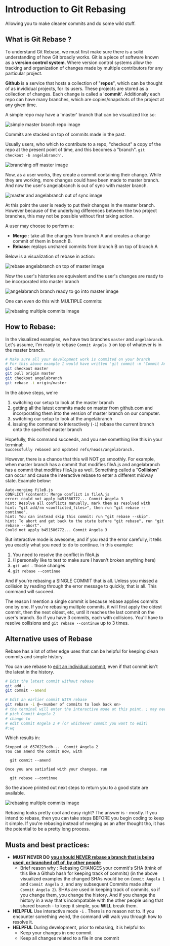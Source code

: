 # Introduction to Git Rebasing
Allowing you to make cleaner commits and do some wild stuff. 

## What is Git Rebase ? 
To understand Git Rebase, we must first make sure there is a solid understanding of how Git broadly works. Git is a piece of software known as a **version control system**. Where version control systems allow the tracking and organization of changes made by multiple contributors for any particular project.  

**Github** is a service that hosts a collection of "**repos**", which can be thought of as invididual projects, for its users. These projects are stored as a collection of changes. Each change is called a '**commit**'. Additionally each repo can have many branches, which are copies/snapshots of the project at any given time.

A simple repo may have a 'master' branch that can be visualized like so: 

![simple master branch repo image](img/rebase01.png)

Commits are stacked on top of commits made in the past.

Usually users, who which to contribute to a repo, "checkout" a copy of the repo at the present point of time, and this becomes a "branch". `git checkout -b angelabranch'`. 

![branching off master image](img/rebase02.png)

Now, as a user works, they create a commit containing their change. While they are working, more changes could have been made to master branch. And now the user's angelabranch is out of sync with master branch.

![master and angelabranch out of sync image](img/rebase03.png)

At this point the user is ready to put their changes in the master branch. However because of the underlying differences between the two project branches, this may not be possible without first taking action.

A user may choose to perform a: 
- **Merge** : take all the changes from branch A and creates a change commit of them in branch B.
- **Rebase**: replays unshared commits from branch B on top of branch A

Below is a visualization of rebase in action: 

![rebase angelabranch on top of master image](img/rebase04.png)

Now the user's histories are equivalent and the user's changes are ready to be incorporated into master branch

![angelabranch branch ready to go into master image](img/rebase05.png)

One can even do this with MULTIPLE commits: 

![rebasing multiple commits image](img/rebase06.png)

## How to Rebase: 
In the visualized examples, we have two branches `master` and `angelabranch`. Let's assume, I'm ready to rebase `Commit Angela 3` on top of whatever is in the master branch.
```bash
# Make sure all your development work is commited on your branch 
# For this above example I would have written 'git commit -m "Commit Angela 3"'
git checkout master
git pull origin master
git checkout angelabranch
git rebase -i origin/master
```

In the above steps, we're 
1. switching our setup to look at the master branch
2. getting all the latest commits made on master from github.com and incorporating them into the version of master branch on our computer.
3. switching our setup to look at the angelabranch
4. issuing the command to interactively (`-i`) rebase the current branch onto the specified master branch

Hopefully, this command succeeds, and you see something like this in your terminal:  
`Successfully rebased and updated refs/heads/angelabranch.`

However, there is a chance that this will NOT go smoothly. For example, when master branch has a commit that modifies fileA.js and angelabranch has a commit that modifies fileA.js as well. Something called a "**Collision**" can occur and cause the interactive rebase to enter a different midway state. Example below: 

```
Auto-merging fileB.js
CONFLICT (content): Merge conflict in fileA.js
error: could not apply b451586772... Commit Angela 3
hint: Resolve all conflicts manually, mark them as resolved with
hint: "git add/rm <conflicted_files>", then run "git rebase --continue".
hint: You can instead skip this commit: run "git rebase --skip".
hint: To abort and get back to the state before "git rebase", run "git rebase --abort".
Could not apply b451586772... Commit Angela 3
```

But interactive mode is awesome, and if you read the error carefully, it tells you exactly what you need to do to continue. In this example: 
1. You need to resolve the conflict in fileA.js
2. (I personally like to test to make sure I haven't broken anything here)
3. `git add .` those changes
4. `git rebase --continue`

And if you're rebasing a SINGLE COMMIT that is all. Unless you missed a collision by reading through the error message to quickly, that is all. This command will succeed.

The reason I mention a single commit is because rebase applies commits one by one. If you're rebasing multiple commits, it will first apply the oldest commit, then the next oldest, etc, until it reaches the last commit on the user's branch.  So if you have 3 commits, each with collisions. You'll have to resolve collisions and `git rebase --continue` up to 3 times. 

## Alternative uses of Rebase
Rebase has a lot of other edge uses that can be helpful for keeping clean commits and simple history.

You can use rebase to [edit an individual commit](https://stackoverflow.com/questions/1186535/how-do-i-modify-a-specific-commit), even if that commit isn't the latest in the history.
```bash
# Edit the latest commit without rebase 
git add .
git commit --amend 

# Edit an earlier commit WITH rebase
git rebase -i @~<number of commits to look back on>
# the terminal will enter the interactive mode at this point. ; may need to type 'i' to edit, then est, :wq to save and quit
# pick Commit Angela 2
# change to
# edit Commit Angela 2 # (or whichever commit you want to edit)
#:wq
```
Which results in: 
```
Stopped at 6576223edb...  Commit Angela 2
You can amend the commit now, with

  git commit --amend 

Once you are satisfied with your changes, run

  git rebase --continue
```
So the above printed out next steps to return you to a good state are available.

![rebasing multiple commits image](img/rebase07.png)

Rebasing looks pretty cool and easy right? The answer is - mostly. If you intend to rebase, then you can take steps BEFORE you begin coding to keep it simple. If you're rebasing instead of merging as an after thought tho, it has the potential to be a pretty long process.

## Musts and best practices: 
- **MUST NEVER DO** [**you should NEVER rebase a branch that is being used, or branched off of, by other people**](https://www.atlassian.com/git/tutorials/merging-vs-rebasing#the-golden-rule-of-rebasing)
  - Brief reason why : Rebasing CHANGES your commit's SHA (think of this like a Github hash for keeping track of commits) (in the above visualized examples the changed SHAs would be on `Commit Angela 1` and `Commit Angela 2`, and any subsequent Commits made after `Commit Angela 2`). SHAs are used in keeping track of commits, so if you change them, you change the history. And if you change the history in a way that's incompatable with the other people using that shared branch - to keep it simple, you **WILL** break them.
- **HELPFUL** Use interactive mode `-i` . There is no reason not to. If you encounter something weird, the command will walk you through how to resolve it. 
- **HELPFUL** During development, prior to rebasing, it is helpful to:
  - Keep your changes in one commit
  - Keep all changes related to a file in one commit
